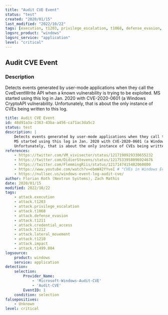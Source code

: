 ```yaml
---
title: "Audit CVE Event"
status: "test"
created: "2020/01/15"
last_modified: "2022/10/22"
tags: [execution, t1203, privilege_escalation, t1068, defense_evasion, t1211, credential_access, t1212, lateral_movement, t1210, impact, t1499_004, detection_rule]
logsrc_product: "windows"
logsrc_service: "application"
level: "critical"
---
```


## Audit CVE Event

### Description

Detects events generated by user-mode applications when they call the CveEventWrite API when a known vulnerability is trying to be exploited.
MS started using this log in Jan. 2020 with CVE-2020-0601 (a Windows CryptoAPI vulnerability.
Unfortunately, that is about the only instance of CVEs being written to this log.


```yml
title: Audit CVE Event
id: 48d91a3a-2363-43ba-a456-ca71ac3da5c2
status: test
description: |
    Detects events generated by user-mode applications when they call the CveEventWrite API when a known vulnerability is trying to be exploited.
    MS started using this log in Jan. 2020 with CVE-2020-0601 (a Windows CryptoAPI vulnerability.
    Unfortunately, that is about the only instance of CVEs being written to this log.
references:
    - https://twitter.com/VM_vivisector/status/1217190929330655232
    - https://twitter.com/DidierStevens/status/1217533958096924676
    - https://twitter.com/FlemmingRiis/status/1217147415482060800
    - https://www.youtube.com/watch?v=ebmW42YYveI # "CVEs in Windows Event Logs? What You Need to Know" by 13Cubed.
    - https://nullsec.us/windows-event-log-audit-cve/
author: Florian Roth (Nextron Systems), Zach Mathis
date: 2020/01/15
modified: 2022/10/22
tags:
    - attack.execution
    - attack.t1203
    - attack.privilege_escalation
    - attack.t1068
    - attack.defense_evasion
    - attack.t1211
    - attack.credential_access
    - attack.t1212
    - attack.lateral_movement
    - attack.t1210
    - attack.impact
    - attack.t1499.004
logsource:
    product: windows
    service: application
detection:
    selection:
        Provider_Name:
            - 'Microsoft-Windows-Audit-CVE'
            - 'Audit-CVE'
        EventID: 1
    condition: selection
falsepositives:
    - Unknown
level: critical

```
